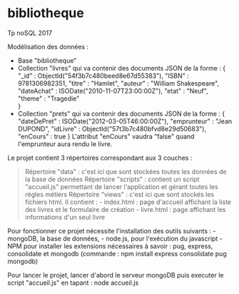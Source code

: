 # bibliotheque
Tp noSQL 2017

Modélisation des données :
- Base "bibliotheque"
- Collection "livres" qui va contenir des documents JSON de la forme :
{
	"_id" : ObjectId("54f3b7c480beed8e67d55383"),
	"ISBN" : 9781306982351,
	"titre" : "Hamlet",
	"auteur" : "William Shakespeare",
	"dateAchat" : ISODate("2010-11-07T23:00:00Z"),
	"etat" : "Neuf",
	"theme" : "Tragedie"	
} 
- Collection "prets" qui va contenir des documents JSON de la forme :
{
	"dateDePret" : ISODate("2012-03-05T46:00:00Z"),
	"emprunteur" : "Jean DUPOND",
	"idLivre" : ObjectId("57t3b7c480bfvd8e29d50683"),
	"enCours" : true 
}
L'attribut "enCours" vaudra "false" quand l'emprunteur aura rendu le livre.

Le projet contient 3 répertoires correspondant aux 3 couches :
 > Répertoire "data" : c'est ici que sont stockées toutes les données de la base de données
 > Répertoire "scripts" : contient un script "accueil.js" permettant de lancer l'application et gérant toutes les règles métiers
 > Répertoire "views" : c'est ici que sont stockés les fichiers html. Il contient :
	- index.html : page d'accueil affichant la liste des livres et le formulaire de création
	- livre.html : page affichant les informations d'un seul livre

Pour fonctionner ce projet nécessite l'installation des outils suivants :
	- mongoDB, la base de données,
	- node.js, pour l'exécution du javascript
	- NPM pour installer les extensions nécessaires à savoir : pug, express, consolidate et mongodb (commande : npm install express consolidate pug mongodb)

Pour lancer le projet, lancer d'abord le serveur mongoDB puis executer le script "accueil.js" en tapant : node accueil.js

